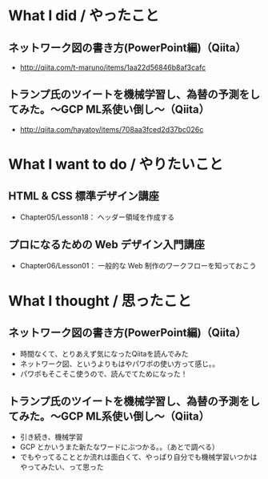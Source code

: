 # What I did / やったこと
## ネットワーク図の書き方(PowerPoint編)（Qiita）
- http://qiita.com/t-maruno/items/1aa22d56846b8af3cafc

## トランプ氏のツイートを機械学習し、為替の予測をしてみた。〜GCP ML系使い倒し〜（Qiita）
- http://qiita.com/hayatoy/items/708aa3fced2d37bc026c

# What I want to do / やりたいこと
## HTML & CSS 標準デザイン講座
- Chapter05/Lesson18： ヘッダー領域を作成する

## プロになるための Web デザイン入門講座
- Chapter06/Lesson01： 一般的な Web 制作のワークフローを知っておこう

# What I thought / 思ったこと
## ネットワーク図の書き方(PowerPoint編)（Qiita）
- 時間なくて、とりあえず気になったQiitaを読んでみた
- ネットワーク図、というよりもはやパワポの使い方って感じ。。
- パワポもそこそこ使うので、読んでてためになった！

## トランプ氏のツイートを機械学習し、為替の予測をしてみた。〜GCP ML系使い倒し〜（Qiita）
- 引き続き、機械学習
- GCP とかいうまた新たなワードにぶつかる。。（あとで調べる）
- でもやってることとか流れは面白くて、やっぱり自分でも機械学習いつかはやってみたい、って思った

